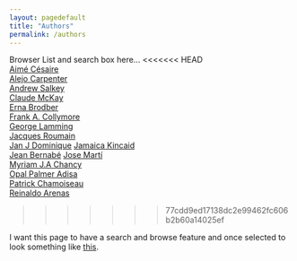 ```yaml
---
layout: pagedefault
title: "Authors"
permalink: /authors
---
```


Browser List and search box here...
<<<<<<< HEAD
<br/>
[Aimé Césaire](/cesaire) <br/>
[Alejo Carpenter](/carpenter) <br/>
[Andrew Salkey](/salkey)<br/>
[Claude McKay](/mcKay) <br/>
[Erna Brodber](/brodber) <br/>
[Frank A. Collymore](/collymore) <br/>
[George Lamming](/lamming) <br/>
[Jacques Roumain](/roumain) <br/>
[Jan J Dominique](/dominique)
[Jamaica Kincaid](/kincaid) <br/>
[Jean Bernabé](/bernabe)
[Jose Martí](/marti)<br/>
[Myriam J.A Chancy](/chancy)<br/>
[Opal Palmer Adisa](/adisa)<br/>
[Patrick Chamoiseau](/chamoiseau)<br/>
[Reinaldo Arenas](/arenas)<br/>



>>>>>>> 77cdd9ed17138dc2e99462fc606b2b60a14025ef


I want this page to have a search and browse feature and once selected to look something like [this](http://mapping-marronage.rll.lsa.umich.edu/flight).
